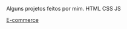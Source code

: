 Alguns projetos feitos por mim.
HTML CSS JS

<a href="https://thdev7.github.io/portfolio/portfolio/e-commerce/index.html">E-commerce</a>
